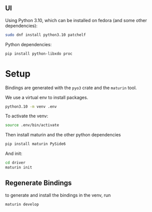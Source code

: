 ## UI

Using Python 3.10, which can be installed on fedora (and some other dependencies):
```bash
sudo dnf install python3.10 patchelf
```

Python dependencies:
```bash
pip install python-libxdo proc
```

# Setup
Bindings are generated with the `pyo3` crate and the `maturin` tool.

We use a virtual env to install packages.

```bash
python3.10 -m venv .env
```

To activate the venv:
```bash
source .env/bin/activate
```

Then install maturin and the other python dependencies
```bash
pip install maturin PySide6
```

And init:
```bash
cd driver
maturin init
```

## Regenerate Bindings
to generate and install the bindings in the venv, run
```bash
maturin develop
```